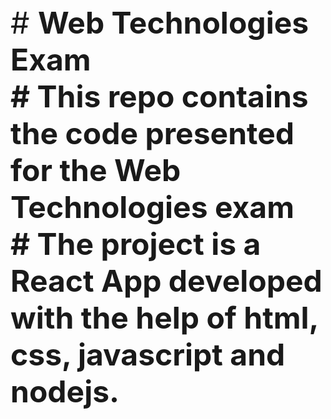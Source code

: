 <font size=8>
# <strong> Web Technologies Exam <strong><br>
# This repo contains the code presented for the Web Technologies exam <br>
# The project is a React App developed with the help of html, css, javascript and nodejs. <br>
</font>

